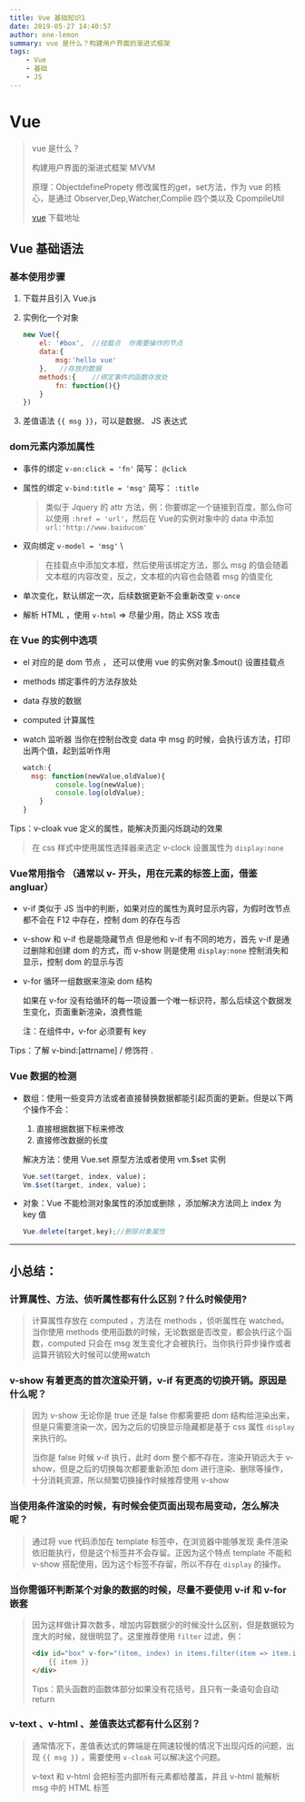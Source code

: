 ```yaml
---
title: Vue 基础知识1
date: 2019-05-27 14:40:57
author: one-lemon
summary: vue 是什么？构建用户界面的渐进式框架 
tags:	
	- Vue
	- 基础	
	- JS
---
```


# Vue

> vue 是什么？
>
> 构建用户界面的渐进式框架	MVVM 
>
> 原理：ObjectdefinePropety 修改属性的get，set方法，作为 vue 的核心，是通过 Observer,Dep,Watcher,Complie 四个类以及 CpompileUtil
>
> [vue](https://cn.vuejs.org/v2/guide/installation.html) 下载地址

## Vue 基础语法 

### 基本使用步骤

1. 下载并且引入 Vue.js

2. 实例化一个对象  

   ```js
   new Vue({
       el: '#box',	//挂载点  你需要操作的节点
       data:{
           msg:'hello vue'
       },	//存放的数据
       methods:{	//绑定事件的函数存放处
           fn: function(){}
       }     
   })
   ```

3. 差值语法 `{{ msg }}`，可以是数据、 JS 表达式

### dom元素内添加属性

- 事件的绑定 `v-on:click = 'fn'` 简写： `@click`

- 属性的绑定 `v-bind:title = 'msg'` 简写： `:title`

  > 类似于 Jquery 的 attr 方法，例：你要绑定一个链接到百度，那么你可以使用 `:href = 'url'`，然后在 Vue的实例对象中的 data 中添加 `url:'http://www.baiducom'`

- 双向绑定 `v-model = 'msg'` \

  > 在挂载点中添加文本框，然后使用该绑定方法，那么 msg 的值会随着文本框的内容改变，反之，文本框的内容也会随着 msg 的值变化

- 单次变化，默认绑定一次，后续数据更新不会重新改变 `v-once`

- 解析 HTML ，使用 `v-html` => 尽量少用，防止 XSS 攻击

### 在 Vue 的实例中选项

- el 对应的是 dom 节点 ， 还可以使用 vue 的实例对象.$mout() 设置挂载点

- methods 绑定事件的方法存放处

- data 存放的数据

- computed  计算属性

- watch 监听器   当你在控制台改变 data 中 msg 的时候，会执行该方法，打印出两个值，起到监听作用

  ```js
  watch:{
  	msg: function(newValue,oldValue){	
          console.log(newValue);
          console.log(oldValue);
      }
  }
  ```

  

Tips：v-cloak vue 定义的属性，能解决页面闪烁跳动的效果 

> 在 css 样式中使用属性选择器来选定 v-clock 设置属性为 `display:none` 

### Vue常用指令  （通常以  v- 开头，用在元素的标签上面，借鉴 angluar）

- v-if 类似于 JS 当中的判断，如果对应的属性为真时显示内容，为假时改节点都不会在 F12 中存在，控制 dom 的存在与否

- v-show 和 v-if 也是能隐藏节点 但是他和 v-if 有不同的地方，首先 v-if 是通过删除和创建 dom 的方式，而 v-show 则是使用 `display:none` 控制消失和显示，控制 dom 的显示与否

- v-for 循环一组数据来渲染 dom 结构

  如果在 v-for 没有给循环的每一项设置一个唯一标识符，那么后续这个数据发生变化，页面重新渲染，浪费性能
  
  注：在组件中，v-for 必须要有 key

Tips：了解 v-bind:[attrname]  /  修饰符 . 

### Vue 数据的检测

- 数组：使用一些变异方法或者直接替换数据都能引起页面的更新。但是以下两个操作不会：

  1. 直接根据数据下标来修改
  2. 直接修改数据的长度

  解决方法：使用 Vue.set 原型方法或者使用 vm.$set 实例

  ```js
  Vue.set(target, index, value)；
  Vm.$set(target, index, value)；
  ```

- 对象：Vue 不能检测对象属性的添加或删除 ，添加解决方法同上 index 为 key 值

  ```js
  Vue.delete(target,key);//删除对象属性
  ```

---

## 小总结：

### 计算属性、方法、侦听属性都有什么区别？什么时候使用?

> 计算属性存放在 computed ，方法在 methods ，侦听属性在 watched。当你使用 methods 使用函数的时候，无论数据是否改变，都会执行这个函数，computed 只会在 msg 发生变化才会被执行。当你执行异步操作或者运算开销较大时候可以使用watch

### v-show 有着更高的首次渲染开销，v-if 有更高的切换开销。原因是什么呢？

> 因为 v-show 无论你是 true 还是 false 你都需要把 dom 结构给渲染出来，但是只需要渲染一次，因为之后的切换显示隐藏都是基于 css 属性 `display` 来执行的。
>
> 当你是 false 时候 v-if 执行，此时 dom 整个都不存在，渲染开销远大于 v-show，但是之后的切换每次都要重新添加 dom 进行渲染、删除等操作，十分消耗资源，所以频繁切换操作时候推荐使用 v-show

### 当使用条件渲染的时候，有时候会使页面出现布局变动，怎么解决呢？

> 通过将 vue 代码添加在 template 标签中，在浏览器中能够发现 条件渲染依旧能执行，但是这个标签并不会存留。正因为这个特点 template 不能和 v-show 搭配使用，因为这个标签不存留，所以不存在 `display` 的操作。

### 当你需循环判断某个对象的数据的时候，尽量不要使用 v-if 和 v-for 嵌套

> 因为这样做计算次数多，增加内容数据少的时候没什么区别，但是数据较为庞大的时候，就很明显了。这里推荐使用 `filter` 过滤，例：
>
> ```html
> <div id="box" v-for="(item, index) in items.filter(item => item.isOk)">
>     {{ item }}
> </div>
> ```
>
> Tips：箭头函数的函数体部分如果没有花括号，且只有一条语句会自动return

### v-text 、v-html 、差值表达式都有什么区别？

> 通常情况下，差值表达式的弊端是在网速较慢的情况下出现闪烁的问题，出现 `{{ msg }}` ，需要使用 `v-cloak` 可以解决这个问题。
>
> v-text 和 v-html 会把标签内部所有元素都给覆盖，并且 v-html 能解析 msg 中的 HTML 标签
